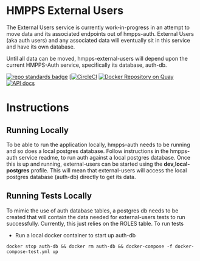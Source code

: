 # HMPPS External Users

The External Users service is currently work-in-progress in an attempt to move data and its associated endpoints out of 
hmpps-auth.  External Users (aka auth users) and any associated data will eventually sit in this service and have its
own database.

Until all data can be moved, hmpps-external-users will depend upon the current HMPPS-Auth service, specifically its 
database, auth-db.

[![repo standards badge](https://img.shields.io/badge/dynamic/json?color=blue&style=flat&logo=github&label=MoJ%20Compliant&query=%24.result&url=https%3A%2F%2Foperations-engineering-reports.cloud-platform.service.justice.gov.uk%2Fapi%2Fv1%2Fcompliant_public_repositories%2Fhmpps-external-users-api)](https://operations-engineering-reports.cloud-platform.service.justice.gov.uk/public-github-repositories.html#hmpps-external-users-api "Link to report")
[[![CircleCI](https://circleci.com/gh/ministryofjustice/hmpps-external-users-api/tree/main.svg?style=svg)](https://circleci.com/gh/ministryofjustice/hmpps-external-users-api)
[![Docker Repository on Quay](https://quay.io/repository/hmpps/hmpps-external-users-api/status "Docker Repository on Quay")](https://quay.io/repository/hmpps/hmpps-external-users-api)
[![API docs](https://img.shields.io/badge/API_docs_-view-85EA2D.svg?logo=swagger)](https://external-users-api-dev.hmpps.service.justice.gov.uk/webjars/swagger-ui/index.html?configUrl=/v3/api-docs)

# Instructions

## Running Locally
To be able to run the application locally, hmpps-auth needs to be running and so does a local postgres database.
Follow instructions in the hmpps-auth service readme, to run auth against a local postgres database.
Once this is up and running, external-users can be started using the **dev,local-postgres** profile.  This will mean
that external-users will access the local postgres database (auth-db) directly to get its data.

## Running Tests Locally
To mimic the use of auth database tables, a postgres db needs to be created that will contain the data needed for
external-users tests to run successfully.
Currently, this just relies on the ROLES table.
To run tests
* Run a local docker container to start up auth-db

```
docker stop auth-db && docker rm auth-db && docker-compose -f docker-compose-test.yml up
```
